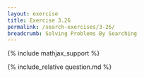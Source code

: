 ```yaml
---
layout: exercise
title: Exercise 3.26
permalink: /search-exercises/3-26/
breadcrumb: Solving Problems By Searching
---
```


{% include mathjax_support %}

<div><i class="arrow-up loader" data-chapter="search-exercises" data-exercise="ex_26" data-rating="0"></i></div>
{% include_relative question.md %}
